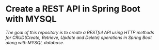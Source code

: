 # Create a REST API in Spring Boot with MYSQL
*The goal of this repository is to create a RESTful API using HTTP methods for CRUD(Create, Retrieve, Update and Delete) operations in Spring Boot along with MYSQL database.*
